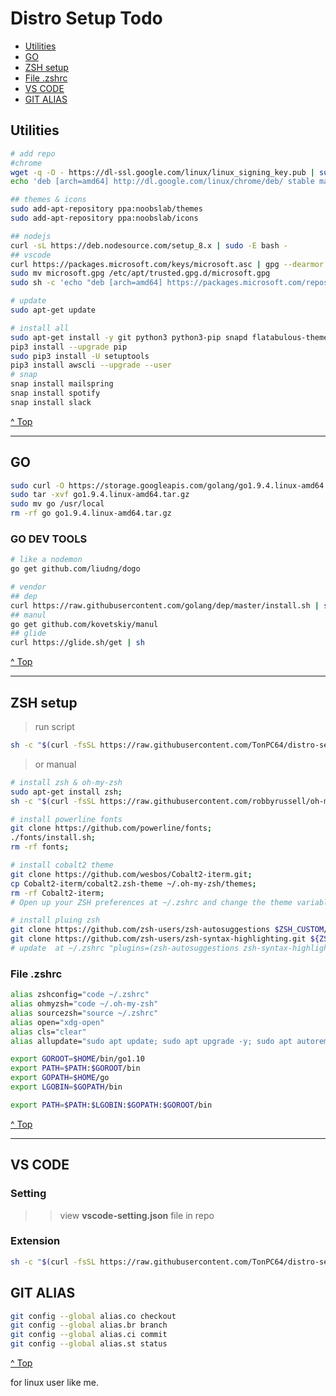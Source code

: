 # Distro Setup Todo

- [Utilities](#utilities)
- [GO](#go)
- [ZSH setup](#zsh-setup)
- [File .zshrc](#file-zshrc)
- [VS CODE](#vs-code)
- [GIT ALIAS](#git-alias)

## Utilities

```bash
# add repo
#chrome
wget -q -O - https://dl-ssl.google.com/linux/linux_signing_key.pub | sudo apt-key add -
echo 'deb [arch=amd64] http://dl.google.com/linux/chrome/deb/ stable main' | sudo tee /etc/apt/sources.list.d/google-chrome.list

## themes & icons
sudo add-apt-repository ppa:noobslab/themes
sudo add-apt-repository ppa:noobslab/icons

## nodejs
curl -sL https://deb.nodesource.com/setup_8.x | sudo -E bash -
## vscode
curl https://packages.microsoft.com/keys/microsoft.asc | gpg --dearmor > microsoft.gpg
sudo mv microsoft.gpg /etc/apt/trusted.gpg.d/microsoft.gpg
sudo sh -c 'echo "deb [arch=amd64] https://packages.microsoft.com/repos/vscode stable main" > /etc/apt/sources.list.d/vscode.list'

# update
sudo apt-get update

# install all
sudo apt-get install -y git python3 python3-pip snapd flatabulous-theme ultra-flat-icons nodejs code plank google-chrome-stable
pip3 install --upgrade pip
sudo pip3 install -U setuptools
pip3 install awscli --upgrade --user
# snap
snap install mailspring
snap install spotify
snap install slack
```

[^ Top](#distro-setup-todo)

---

## GO

```bash
sudo curl -O https://storage.googleapis.com/golang/go1.9.4.linux-amd64.tar.gz
sudo tar -xvf go1.9.4.linux-amd64.tar.gz
sudo mv go /usr/local
rm -rf go go1.9.4.linux-amd64.tar.gz
```

### GO DEV TOOLS

```bash
# like a nodemon
go get github.com/liudng/dogo

# vendor
## dep
curl https://raw.githubusercontent.com/golang/dep/master/install.sh | sh
## manul
go get github.com/kovetskiy/manul
## glide
curl https://glide.sh/get | sh
```

[^ Top](#distro-setup-todo)

---

## ZSH setup

> run script

```sh
sh -c "$(curl -fsSL https://raw.githubusercontent.com/TonPC64/distro-setup-todo/master/zshinstaller.sh)";
```

> or manual

```bash
# install zsh & oh-my-zsh
sudo apt-get install zsh;
sh -c "$(curl -fsSL https://raw.githubusercontent.com/robbyrussell/oh-my-zsh/master/tools/install.sh)";

# install powerline fonts
git clone https://github.com/powerline/fonts;
./fonts/install.sh;
rm -rf fonts;

# install cobalt2 theme
git clone https://github.com/wesbos/Cobalt2-iterm.git;
cp Cobalt2-iterm/cobalt2.zsh-theme ~/.oh-my-zsh/themes;
rm -rf Cobalt2-iterm;
# Open up your ZSH preferences at ~/.zshrc and change the theme variable to ZSH_THEME="cobalt2"

# install pluing zsh
git clone https://github.com/zsh-users/zsh-autosuggestions $ZSH_CUSTOM/plugins/zsh-autosuggestions;
git clone https://github.com/zsh-users/zsh-syntax-highlighting.git ${ZSH_CUSTOM:-~/.oh-my-zsh/custom}/plugins/zsh-syntax-highlighting;
# update  at ~/.zshrc "plugins=(zsh-autosuggestions zsh-syntax-highlighting)"
```

### File .zshrc

```bash
alias zshconfig="code ~/.zshrc"
alias ohmyzsh="code ~/.oh-my-zsh"
alias sourcezsh="source ~/.zshrc"
alias open="xdg-open"
alias cls="clear"
alias allupdate="sudo apt update; sudo apt upgrade -y; sudo apt autoremove -y;"

export GOROOT=$HOME/bin/go1.10
export PATH=$PATH:$GOROOT/bin
export GOPATH=$HOME/go
export LGOBIN=$GOPATH/bin

export PATH=$PATH:$LGOBIN:$GOPATH:$GOROOT/bin
```

[^ Top](#distro-setup-todo)

---

## VS CODE

### Setting

> > view **vscode-setting.json** file in repo

### Extension

```sh
sh -c "$(curl -fsSL https://raw.githubusercontent.com/TonPC64/distro-setup-todo/master/vscode-extension.sh)";
```

## GIT ALIAS

```sh
git config --global alias.co checkout
git config --global alias.br branch
git config --global alias.ci commit
git config --global alias.st status
```

[^ Top](#distro-setup-todo)

for linux user like me.
